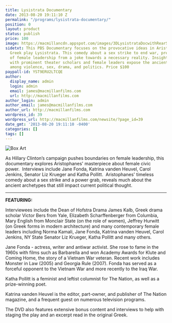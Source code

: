 ```yaml
---
title: Lysistrata Documentary
date: 2013-08-20 19:11:10 Z
permalink: "/programs/lysistrata-documentary/"
position: 0
layout: product
status: publish
price: 100
image: https://macmillancdn.appspot.com/images/3DLysistrataDocwithRearSm.jpg
sidetxt: This PBS Documentary focuses on the provocative ideas in Aristophanes' classic
  Greek play Lysistrata. This comedy about a sex strike to end war, presages the rise
  of female leadership from a joke towards a necessary reality. Insightful interviews
  with prominent theater scholars and female leaders expose the ancient connections
  among violence, sex, drama, and politics. Price $100
paypall-id: YST9ERU2LTCQE
author:
  display_name: admin
  login: admin
  email: james@macmillanfilms.com
  url: http://macmillanfilms.com
author_login: admin
author_email: james@macmillanfilms.com
author_url: http://macmillanfilms.com
wordpress_id: 39
wordpress_url: http://macmillanfilms.com/newsite/?page_id=39
date_gmt: '2013-08-20 19:11:10 -0400'
categories: []
tags: []
---
```


![Box Art](https://macmillancdn.appspot.com/images/3DLysistrataDocwithRearSm.jpg)

As Hillary Clinton’s campaign pushes boundaries on female leadership, this documentary explores Aristophanes' masterpiece about female civic power.  Interviews include Jane Fonda, Katrina vanden Heuvel, Carol Jenkins, Senator Liz Krueger and Katha Pollitt.  Aristophanes' timeless comedy about a sex strike and a power grab, reveals much about the ancient archetypes that still impact current political thought.

___
**FEATURING:**

Interviewees include the Dean of Hofstra Drama James Kalb, Greek drama scholar Victor Bers from Yale, Elizabeth Scharffenberger from Columbia, Mary English from Monclair State (on the role of women), Jeffrey Hurwitt (on Greek forms in modern architecture) and many contemporary female leaders including Norma Kamali, Jane Fonda, Katrina vanden Heuvel, Carol Jenkins, NY State Senator Liz Krueger, Katha Pollitt and many others.

Jane Fonda - actress, writer and antiwar activist. She rose to fame in the 1960s with films such as Barbarella and won Academy Awards for Klute and Coming Home, the story of a Vietnam War veteran. Recent work includes Monster in Law (2005) and Georgia Rule (2007). Fonda has served as a forceful opponent to the Vietnam War and more recently to the Iraq War.

Katha Pollitt is a feminist and leftist columnist for The Nation, as well as a prize-winning poet.

Katrina vanden Heuvel is the editor, part-owner, and publisher of The Nation magazine, and a frequent guest on numerous television programs.

The DVD also features extensive bonus content and interviews to help with staging the play and an excerpt read in the original Greek.
